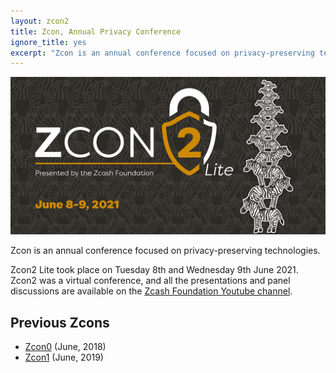 ```yaml
---
layout: zcon2
title: Zcon, Annual Privacy Conference
ignore_title: yes
excerpt: "Zcon is an annual conference focused on privacy-preserving technologies."
---
```


[<img src="/images/1024x512_Zcon2_Twitter_v3_Dates.png">](/zcon/2/)

Zcon is an annual conference focused on privacy-preserving technologies.

Zcon2 Lite took place on Tuesday 8th and Wednesday 9th June 2021. Zcon2 was a virtual conference, and all the presentations and panel discussions are available on the [Zcash Foundation Youtube channel](https://www.youtube.com/channel/UCi01v05DNTUEC_eB0c9rpgQ?).

<!-- [Click here for more info](/zcon/2). -->

## Previous Zcons

* [Zcon0](https://www.zfnd.org/zcon/0/) (June, 2018)
* [Zcon1](https://www.zfnd.org/zcon/1/) (June, 2019)
